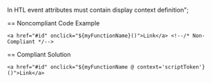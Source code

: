 In HTL event attributes must contain display context definition";

== Noncompliant Code Example

``
<a href="#id" onclick="${myFunctionName}()">Link</a> <!--/* Non-Compliant */-->
``

== Compliant Solution

``
<a href="#id" onclick="${myFunctionName @ context='scriptToken'}()">Link</a>
``

